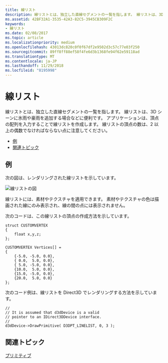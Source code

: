 ```yaml
---
title: 線リスト
description: 線リストとは、独立した直線セグメントの一覧を指します。 線リストは、3D シーンに氷雨や豪雨を追加する場合などに便利です。 アプリケーションは、頂点の配列を入力することで線リストを作成します。
ms.assetid: 42BF32A1-3535-42A3-82C5-3945CB309F2C
keywords:
- 線リスト
ms.date: 02/08/2017
ms.topic: article
ms.localizationpriority: medium
ms.openlocfilehash: 43013dc820c0f0f67df2e9502d3c57c77e03f250
ms.sourcegitcommit: 89ff8ff88ef58f4fe6d3b1368fe94f62e59118ad
ms.translationtype: MT
ms.contentlocale: ja-JP
ms.lasthandoff: 11/29/2018
ms.locfileid: "8195998"
---
```

# <a name="line-lists"></a>線リスト


線リストとは、独立した直線セグメントの一覧を指します。 線リストは、3D シーンに氷雨や豪雨を追加する場合などに便利です。 アプリケーションは、頂点の配列を入力することで線リストを作成します。 線リストの頂点の数は、2 以上の偶数でなければならない点に注意してください。

-   [例](#example)
-   [関連トピック](#related-topics)

## <a name="span-idexamplespanspan-idexamplespanspan-idexamplespanexample"></a><span id="Example"></span><span id="example"></span><span id="EXAMPLE"></span>例


次の図は、レンダリングされた線リストを示しています。

![線リストの図](images/linelst.png)

線リストには、素材やテクスチャを適用できます。 素材やテクスチャの色は描画された線にのみ表示され、線の間の点には表示されません。

次のコードは、この線リストの頂点の作成方法を示しています。

```
struct CUSTOMVERTEX
{
    float x,y,z;
};

CUSTOMVERTEX Vertices[] = 
{
    {-5.0, -5.0, 0.0},
    { 0.0,  5.0, 0.0},
    { 5.0, -5.0, 0.0},
    {10.0,  5.0, 0.0},
    {15.0, -5.0, 0.0},
    {20.0,  5.0, 0.0}
};
```

次のコード例は、線リストを Direct3D でレンダリングする方法を示しています。

```
//
// It is assumed that d3dDevice is a valid
// pointer to an IDirect3DDevice interface.
//
d3dDevice->DrawPrimitive( D3DPT_LINELIST, 0, 3 );
```

## <a name="span-idrelated-topicsspanrelated-topics"></a><span id="related-topics"></span>関連トピック


[プリミティブ](primitives.md)

 

 




